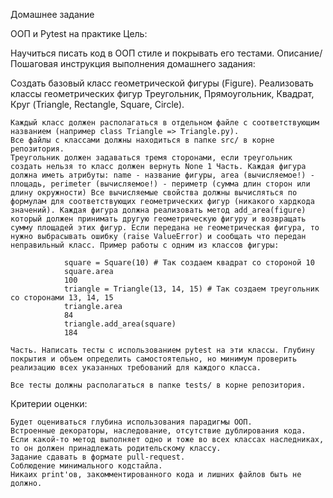 Домашнее задание

ООП и Pytest на практике
Цель:

Научиться писать код в ООП стиле и покрывать его тестами.
Описание/Пошаговая инструкция выполнения домашнего задания:

Создать базовый класс геометрической фигуры (Figure).
Реализовать классы геометрических фигур Треугольник, Прямоугольник, Квадрат, Круг (Triangle, Rectangle, Square, Circle).

    Каждый класс должен располагаться в отдельном файле с соответствующим названием (например class Triangle => Triangle.py).
    Все файлы с классами должны находиться в папке src/ в корне репозитория.
    Треугольник должен задаваться тремя сторонами, если треугольник создать нельзя то класс должен вернуть None 1 Часть. Каждая фигура должна иметь атрибуты: name - название фигуры, area (вычисляемое!) - площадь, perimeter (вычисляемое!) - периметр (сумма длин сторон или длину окружности) Все вычисляемые свойства должны вычисляться по формулам для соответствующих геометрических фигур (никакого хардкода значений). Каждая фигура должна реализовать метод add_area(figure) который должен принимать другую геометрическую фигуру и возвращать сумму площадей этих фигур. Если передана не геометрическая фигура, то нужно выбрасывать ошибку (raise ValueError) и сообщать что передан неправильный класс. Пример работы с одним из классов фигуры:

                square = Square(10) # Так создаем квадрат со стороной 10
                square.area
                100
                triangle = Triangle(13, 14, 15) # Так создаем треугольник со сторонами 13, 14, 15
                triangle.area
                84
                triangle.add_area(square)
                184

    Часть. Написать тесты с использованием pytest на эти классы. Глубину покрытия и объем определить самостоятельно, но минимум проверить реализацию всех указанных требований для каждого класса.

    Все тесты должны располагаться в папке tests/ в корне репозитория.

Критерии оценки:

    Будет оцениваться глубина использования парадигмы ООП.
    Встроенные декораторы, наследование, отсутствие дублирования кода.
    Если какой-то метод выполняет одно и тоже во всех классах наследниках, то он должен принадлежать родительскому классу.
    Задание сдавать в формате pull-request.
    Соблюдение минимального кодстайла.
    Никаих print'ов, закомментированного кода и лишних файлов быть не должно.

